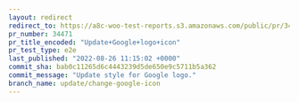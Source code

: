 ```yaml
---
layout: redirect
redirect_to: https://a8c-woo-test-reports.s3.amazonaws.com/public/pr/34471/e2e/index.html
pr_number: 34471
pr_title_encoded: "Update+Google+logo+icon"
pr_test_type: e2e
last_published: "2022-08-26 11:15:02 +0000"
commit_sha: bab0c11265d6c4443239d5de650e9c5711b5a362
commit_message: "Update style for Google logo."
branch_name: update/change-google-icon
---
```

